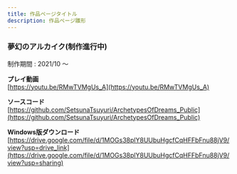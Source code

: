 ```yaml
---
title: 作品ページタイトル
description: 作品ページ雛形
---
```


### 夢幻のアルカイク(制作進行中)

制作期間 : 2021/10 ～

**プレイ動画**  
[https://youtu.be/RMwTVMgUs_A](https://youtu.be/RMwTVMgUs_A)

**ソースコード**  
[https://github.com/SetsunaTsuyuri/ArchetypesOfDreams_Public](https://github.com/SetsunaTsuyuri/ArchetypesOfDreams_Public)

**Windows版ダウンロード**  
[https://drive.google.com/file/d/1MOGs38plY8UUbuHgcfCqHFFbFnu88jV9/view?usp=drive_link](https://drive.google.com/file/d/1MOGs38plY8UUbuHgcfCqHFFbFnu88jV9/view?usp=sharing)